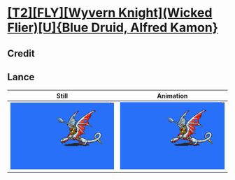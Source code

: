 # [\[T2\]\[FLY\]\[Wyvern Knight\]\(Wicked Flier\)\[U\]{Blue Druid, Alfred Kamon}](../)

## Credit


	
## Lance

| Still | Animation |
| :---: | :-------: |
| ![Lance still](./Lance_000.png) | ![Lance animation](./Lance.gif) |
